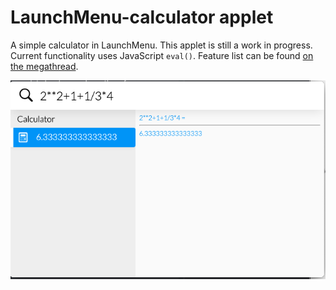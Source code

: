 # LaunchMenu-calculator applet

A simple calculator in LaunchMenu. This applet is still a work in progress. Current functionality uses JavaScript `eval()`. Feature list can be found [on the megathread](https://github.com/LaunchMenu/LaunchMenu/issues/116).

![calc](docs/calculatorExample.png)
